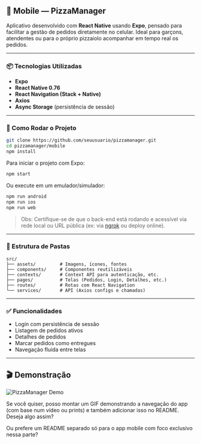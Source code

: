 ## 📱 Mobile — PizzaManager

Aplicativo desenvolvido com **React Native** usando **Expo**, pensado para facilitar a gestão de pedidos diretamente no celular. Ideal para garçons, atendentes ou para o próprio pizzaiolo acompanhar em tempo real os pedidos.

---

### 📦 Tecnologias Utilizadas

- **Expo**
- **React Native 0.76**
- **React Navigation (Stack + Native)**
- **Axios**
- **Async Storage** (persistência de sessão)

---

### 🚀 Como Rodar o Projeto

```bash
git clone https://github.com/seuusuario/pizzamanager.git
cd pizzamanager/mobile
npm install
```

Para iniciar o projeto com Expo:

```bash
npm start
```

Ou execute em um emulador/simulador:

```bash
npm run android
npm run ios
npm run web
```

> Obs: Certifique-se de que o back-end está rodando e acessível via rede local ou URL pública (ex: via [ngrok](https://ngrok.com/) ou deploy online).

---

### 📁 Estrutura de Pastas

```
src/
├── assets/         # Imagens, ícones, fontes
├── components/     # Componentes reutilizáveis
├── contexts/       # Context API para autenticação, etc.
├── pages/          # Telas (Pedidos, Login, Detalhes, etc.)
├── routes/         # Rotas com React Navigation
└── services/       # API (Axios configs e chamadas)
```

---

### ✅ Funcionalidades

- Login com persistência de sessão
- Listagem de pedidos ativos
- Detalhes de pedidos
- Marcar pedidos como entregues
- Navegação fluida entre telas

---

## 🎬 Demonstração

![PizzaManager Demo](./pizzamanager_demo.gif)

Se você quiser, posso montar um GIF demonstrando a navegação do app (com base num vídeo ou prints) e também adicionar isso no README. Deseja algo assim?

Ou prefere um README separado só para o app mobile com foco exclusivo nessa parte?
